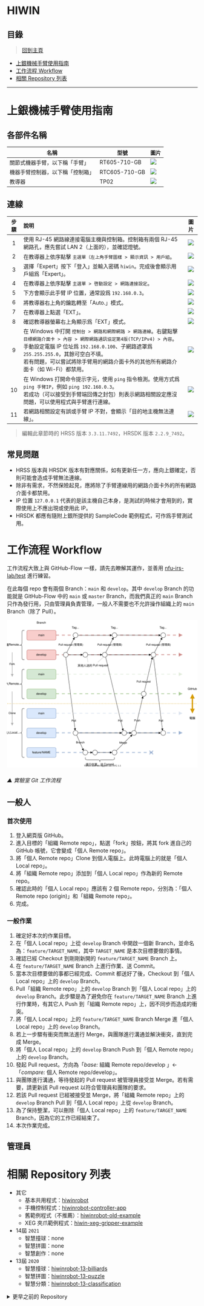 # HIWIN
## 目錄
> [回到主頁](../README.md#目錄)
> 
- [上銀機械手臂使用指南](#上銀機械手臂使用指南)
- [工作流程 Workflow](#工作流程-workflow)
- [相關 Repository 列表](#相關-Repository-列表)

---

# 上銀機械手臂使用指南
## 各部件名稱
|名稱|型號|圖片|
|-|-|-|
|關節式機器手臂，以下稱「手臂」|RT605-710-GB|![](https://1.bp.blogspot.com/-1vYJ_BSNFzQ/YEIEqnIb9aI/AAAAAAAAAGA/-NLk58wh78cxh2eY7B2UNUohCVvJ6sTcACPcBGAsYHg/s150/rt605_710_gb_b.jpg)|
|機器手臂控制器，以下稱「控制箱」|RTC605-710-GB|![](https://1.bp.blogspot.com/-HIKC_lc6gnI/YEIEqmm7bDI/AAAAAAAAAGA/PapbPf9fExUv0VzsgyaqdmYYGZbJH_1-wCPcBGAsYHg/s150/RCT605-710-GB.jpg)|
|教導器|TP02|![](https://1.bp.blogspot.com/-z7rLn2X9myo/YEIEqiwpunI/AAAAAAAAAGA/9u8uI128UqY6lS7uWiopcmPQdKu9NojkgCPcBGAsYHg/s150/HIWIN-TP02.png)|

## 連線
|步驟|說明|圖片|
|:-:|:-|:-:|
|1|使用 RJ-45 網路線連接電腦主機與控制箱。控制箱有兩個 RJ-45 網路孔，應先嘗試 LAN 2（上面的），並確認燈號。|![](https://1.bp.blogspot.com/-elOivsHWe7U/YEIEqj3pG5I/AAAAAAAAAGA/XYY_fmE9pxceQQGnPPXTdHQSAKTGh4EQwCPcBGAsYHg/s300/%25E6%258E%25A7%25E5%2588%25B6%25E7%25AE%25B1-RJ45%25E7%25B6%25B2%25E8%25B7%25AF%25E5%25AD%2594_result.jpg)|
|2|在教導器上依序點擊 `主選單（左上角手臂圖樣 > 顯示資訊 > 用戶組`。|![](https://1.bp.blogspot.com/-gsKab2T_R_0/YEIEqmRnNJI/AAAAAAAAAGA/1VewMuujYLkJUrjUdyBD3oPSCK78h2ZXwCPcBGAsYHg/s799/HRSS-%25E5%2588%2587%25E6%258F%259B%25E7%2594%25A8%25E6%2588%25B61_result.jpg)|
|3|選擇「Expert」按下「登入」並輸入密碼 `hiwin`。完成後會顯示用戶組爲「Expert」。|![](https://1.bp.blogspot.com/-zY3syaWgO4c/YEIEqrn8mvI/AAAAAAAAAGA/iHqbfsOJXSEe_NtiE96ECHaO91BKg4S6wCPcBGAsYHg/s800/HRSS-%25E5%2588%2587%25E6%258F%259B%25E7%2594%25A8%25E6%2588%25B62_result.jpg)|
|4|在教導器上依序點擊 `主選單 > 啓動設定 > 網路連接設定`。|![](https://1.bp.blogspot.com/-YBuEk6RLods/YEIEqmJC1vI/AAAAAAAAAGA/Zk-0wLnfp98keZJLGmvICVXUOGl2MLR7wCPcBGAsYHg/s799/HRSS-%25E7%25B6%25B2%25E8%25B7%25AF%25E9%2580%25A3%25E6%258E%25A5%25E8%25A8%25AD%25E5%25AE%259A1_result.jpg)|
|5|下方會顯示此手臂 IP 位置，通常設爲 `192.168.0.3`。|![](https://1.bp.blogspot.com/-3BiMKlNZjEY/YEIEqtC7fVI/AAAAAAAAAGA/nuCvz2ESQBk0PjcVpKtWBb9roK2ZpbW0ACPcBGAsYHg/s800/HRSS-%25E7%25B6%25B2%25E8%25B7%25AF%25E9%2580%25A3%25E6%258E%25A5%25E8%25A8%25AD%25E5%25AE%259A2_result.jpg)|
|6|將教導器右上角的鑰匙轉至「Auto.」模式。|![](https://1.bp.blogspot.com/-bH0bdIBfxRs/YEIEqgmJB2I/AAAAAAAAAGA/iLpl7L6T55kyhcH6PTuuRJR-cmfpzG9mgCPcBGAsYHg/s800/HRSS-Auto%25E6%25A8%25A1%25E5%25BC%258F_result.jpg)|
|7|在教導器上點選「EXT」。|![](https://1.bp.blogspot.com/-vBwwi7KOB4A/YEIEqpUtigI/AAAAAAAAAGA/Ik0yLbkIyig0hu907Qaxbs3RF8u8ex87gCPcBGAsYHg/s180/HRSS-%25E9%2581%25B8%25E6%2593%2587EXT.JPG)|
|8|確認教導器螢幕右上角顯示爲「EXT」模式。|![](https://1.bp.blogspot.com/-k6krFqtpVxg/YEIEqtaV-qI/AAAAAAAAAGA/C55h8eWygh48eDco6HQx0_G6wrStI887gCPcBGAsYHg/s800/HRSS-%25E7%25A2%25BA%25E8%25AA%258D%25E7%2588%25B2EXT_result.jpg)|
|9|在 Windows 中打開 `控制台 > 網路和網際網路 > 網路連線`。右鍵點擊 `目標網路介面卡 > 內容 > 網際網路通訊協定第4版(TCP/IPv4) > 內容`。<br/>手動設定電腦 IP 位址爲 `192.168.0.100`、子網路遮罩爲 `255.255.255.0`，其餘可空白不填。<br/>若有問題，可以嘗試將除手臂用的網路介面卡外的其他所有網路介面卡（如 Wi-Fi）都禁用。|![](https://1.bp.blogspot.com/--S6kK2kQPOc/YEIEqgy3kCI/AAAAAAAAAGA/Aw-Jaeq9I6wA8qOs3_1aUijDZ2JrdzKowCPcBGAsYHg/s826/Win-%25E7%25B6%25B2%25E8%25B7%25AF%25E5%258D%25A1%25E8%25A8%25AD%25E5%25AE%259A_result.jpg)|
|10|在 Windows 打開命令提示字元，使用 `ping` 指令檢測。使用方式爲 `ping 手臂IP`，例如 `ping 192.168.0.3`。<br/>若成功（可以接受到手臂端回傳之封包）則表示網路相關設定應沒問題，可以使用程式與手臂進行連線。|![](https://1.bp.blogspot.com/-I6ogoTnAIDE/YEIEqqFA5_I/AAAAAAAAAGA/eJVm5y73h-Y_r8IBPpYNXKAq5uVHbb7XwCPcBGAsYHg/s677/CMD-ping_s.JPG)|
|11|若網路相關設定有誤或手臂 IP 不對，會顯示「目的地主機無法連線」。|![](https://1.bp.blogspot.com/-4I4G3bfN4aA/YEIEqmxIlnI/AAAAAAAAAGA/Uu54psC0xKI_DpxE7AoIBy6nmnzfmhHTwCPcBGAsYHg/s677/CMD-ping_f.JPG)|

> 編輯此章節時的 HRSS 版本 `3.3.11.7492`，HRSDK 版本 `2.2.9_7492`。

## 常見問題
- HRSS 版本與 HRSDK 版本有對應關係，如有更新任一方，應向上銀確定，否則可能會造成手臂無法連線。
- 除非有需求，不然保險起見，應將除了手臂連線用的網路介面卡外的所有網路介面卡都禁用。
- IP 位置 `127.0.0.1` 代表的是該主機自己本身，是測試的時候才會用到的，實際使用上不應出現或使用此 IP。
- HRSDK 都應有隨附上銀所提供的 SampleCode 範例程式，可作爲手臂測試用。

# 工作流程 Workflow
工作流程大致上與 GitHub-Flow 一樣，請先去瞭解其運作，並善用 [nfu-irs-lab/test](https://github.com/nfu-irs-lab/test) 進行練習。

在此每個 repo 會有兩個 Branch：`main` 和 `develop`。其中 `develop` Branch 的功能就是 GitHub-Flow 中的 `main` 或 `master` Branch，而我們真正的 `main` Branch 只作為發行用，只由管理員負責管理，一般人不需要也不允許操作組織上的 `main` Branch（除了 Pull）。


[![圖解實驗室Git工作流程](../figs/實驗室Git工作流程_1.svg)](../figs/實驗室Git工作流程_1.svg)
###### ▲ 實驗室 Git 工作流程

## 一般人
### 首次使用
1. 登入網頁版 GitHub。
2. 進入目標的「組織 Remote repo」，點選「fork」按鈕，將其 fork 進自己的 GitHub 帳號，它會變成「個人 Remote repo」。
3. 將「個人 Remote repo」Clone 到個人電腦上。此時電腦上的就是「個人 Local repo」。
4. 將「組織 Remote repo」添加到「個人 Local repo」作為新的 Remote repo。
5. 確認此時的「個人 Local repo」應該有 2 個 Remote repo，分別為：「個人 Remote repo (origin)」和「組織 Remote repo」。
6. 完成。

### 一般作業
1. 確定好本次的作業目標。
2. 在「個人 Local repo」上從 `develop` Branch 中開啟一個新 Branch，並命名為：`feature/TARGET_NAME`，其中 `TARGET_NAME` 是本次目標要做的事情。
3. 確認已經 Checkout 到剛剛新開的 `feature/TARGET_NAME` Branch 上。
4. 在 `feature/TARGET_NAME` Branch 上進行作業、送 Commit。
5. 當本次目標要做的事都已經完成、Commit 都送好了後，Checkout 到「個人 Local repo」上的 `develop` Branch。
6. Pull「組織 Remote repo」上的 `develop` Branch 到「個人 Local repo」上的 `develop` Branch。此步驟是為了避免你在 `feature/TARGET_NAME` Branch 上進行作業時，有其它人 Push 到「組織 Remote repo」上，因不同步而造成的衝突。
7. 將「個人 Local repo」上的 `feature/TARGET_NAME` Branch Merge 進「個人 Local repo」上的 `develop` Branch。
8. 若上一步驟有衝突而無法進行 Merge，與團隊進行溝通並解決衝突，直到完成 Merge。
9. 將「個人 Local repo」上的 `develop` Branch Push 到「個人 Remote repo」上的 `develop` Branch。
10. 發起 Pull request。方向為「*base:* 組織 Remote repo/develop 」←「*compare:* 個人 Remote repo/develop」。
11. 與團隊進行溝通，等待發起的 Pull request 被管理員接受並 Merge。若有需要，請更新該 Pull request 以符合管理員和團隊的要求。
12. 若該 Pull request 已經被接受並 Merge，將「組織 Remote repo」上的 `develop` Branch Pull 到「個人 Local repo」上從 `develop` Branch。
13. 為了保持整潔，可以刪除「個人 Local repo」上的 `feature/TARGET_NAME` Branch，因為它的工作已經結束了。
14. 本次作業完成。

## 管理員

# 相關 Repository 列表
- 其它
  - 基本共用程式：[hiwinrobot](https://github.com/nfu-irs-lab/hiwinrobot)
  - 手機控制程式：[hiwinrobot-controller-app](https://github.com/nfu-irs-lab/hiwinrobot-controller-app)
  - 舊範例程式（不推薦）：[hiwinrobot-old-example](https://github.com/nfu-irs-lab/hiwinrobot-old-example/tree/master)
  - XEG 夾爪範例程式：[hiwin-xeg-gripper-example](https://github.com/nfu-irs-lab/hiwin-xeg-gripper-example)
- 14屆 `2021`
  - 智慧撞球：none
  - 智慧拼圖：none
  - 智慧創作：none
- 13屆 `2020`
  - 智慧撞球：[hiwinrobot-13-billiards](https://github.com/nfu-irs-lab/hiwinrobot-13-billiards)
  - 智慧拼圖：[hiwinrobot-13-puzzle](https://github.com/nfu-irs-lab/hiwinrobot-13-puzzle)
  - 智慧分類：[hiwinrobot-13-classification](https://github.com/nfu-irs-lab/hiwinrobot-13-classification)

<details>
  <summary>更早之前的 Repository</summary>

- 12屆 `2019`
  - 智慧撞球：[hiwinrobot-12-billiards](https://github.com/nfu-irs-lab/hiwinrobot-12-billiards)
  - 智慧搖飲：[hiwinrobot-12-shake-drink](https://github.com/nfu-irs-lab/hiwinrobot-12-shake-drink)
  - 智慧分類：[hiwinrobot-12-classification](https://github.com/nfu-irs-lab/hiwinrobot-12-classification)
- 11屆 `2018`
  - 智慧堆疊：[hiwinrobot-11-stacked](https://github.com/nfu-irs-lab/hiwinrobot-11-stacked)
  - 智慧分類：[hiwinrobot-11-classification](https://github.com/nfu-irs-lab/hiwinrobot-11-classification)
  - 機械揮毫：[hiwinrobot-11-brush](https://github.com/nfu-irs-lab/hiwinrobot-11-brush)
  - 智慧澆注：[hiwinrobot-11-pouring](https://github.com/nfu-irs-lab/hiwinrobot-11-pouring)
- 10屆 `2017`
  - 智慧堆疊：[hiwinrobot-10-stacked](https://github.com/nfu-irs-lab/hiwinrobot-10-stacked)
  - 機械揮毫：[hiwinrobot-10-brush](https://github.com/nfu-irs-lab/hiwinrobot-10-brush)
  - 眼明手快：[hiwinrobot-10-sharp-eyes](https://github.com/nfu-irs-lab/hiwinrobot-10-sharp-eyes)
  - 智慧裝配：[hiwinrobot-10-assembly](https://github.com/nfu-irs-lab/hiwinrobot-10-assembly)

</details>
